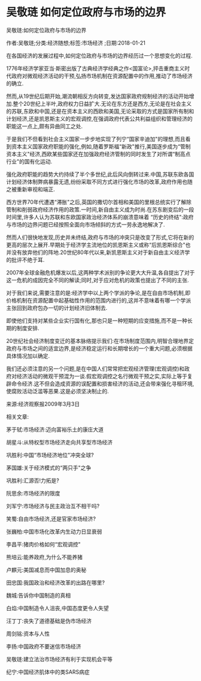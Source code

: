 # 吴敬琏  如何定位政府与市场的边界    
    
吴敬琏:如何定位政府与市场的边界    
作者:吴敬琏;分类:经济随想;标签:市场经济 ;日期:2018-01-21    
在各国经济的发展过程中,如何定位政府与市场的边界经历过一个思想变化的过程.    
1776年经济学家亚当·斯密出版了古典经济学经典之作<国富论>,抨击重商主义时代政府对微观经济活动的干预,弘扬市场机制在资源配置中的作用,推动了市场经济的确立.    
然而,从19世纪后期开始,潮流朝相反方向转变,发达国家政府规制经济的活动开始增加.整个20世纪上半叶,政府权力日益扩大.无论在东方还是西方,无论是在社会主义的苏联,东欧和中国,还是在资本主义的西欧和美国,无论采取的方式是国家所有制和计划经济,还是凯恩斯主义的宏观调控,在强调政府代表公共利益组织和管理经济的职能这一点上,颇有异曲同工之处.    
于是我们不但看到社会主义国家一步步地实现了列宁“国家辛迪加"的理想,而且看到资本主义国家政府职能的强化,例如,随着罗斯福“新政"推行,美国逐步成为“管制资本主义"经济,西欧某些国家还在加强政府经济管制的同时发生了对所谓“制高点行业"的国有化运动.    
强化政府职能的趋势大约持续了半个多世纪,此后风向倒转过来.中国,苏联东欧各国计划经济体制弊病暴露无遗,纷纷采取不同方式进行强化市场的改革,政府作用也随之被重新审视和端正.    
西方世界70年代遭遇“滞胀"之后,英国的撒切尔首相和美国的里根总统实行了解除管制和削弱政府经济作用的政策.一时间,新自由主义成为时尚.在苏东剧变后的一段时间里,许多人认为苏联和东欧国家政治经济体系的崩溃意味着 “历史的终结":政府与市场的边界问题已经按照全面向市场倾斜的方式一劳永逸地解决了.    
然而人们很快地发现,历史并未终结,政府与市场的冲突只是改变了形式,它将在新的更高的层次上展开.早期处于经济学主流地位的凯恩斯主义或称“后凯恩斯综合"也并没有放弃他们的阵地.20世纪80年代以来,新凯恩斯主义对于新自由主义经济学的批评不绝于耳.    
2007年全球金融危机爆发以后,这两种学术派别的争论更大大升温,各自提出了对于这一危机的成因完全不同的解读;同时,对于应对危机的政策也提出了不同的主张.    
对于我们来说,需要注意的是:经济学中以上两个学派的争论,是在自由市场机制,即价格机制在资源配置中起基础性作用的范围内进行的,这并不意味着有哪一个学派主张回到政府包办一切的计划经济旧体制去.    
即使他们支持对某些企业实行国有化,那也只是一种短期的应变措施,而不是一种长期的制度安排.    
20世纪社会经济制度变迁的基本脉络提示我们:在市场制度范围内,明智合理地界定政府与市场之间的适宜边界,是经济稳定运行和长期增长的一个重大问题,必须根据具体情况加以确定.    
我们还必须注意的另一个问题,是在中国人们常常把宏观经济管理(宏观调控)和政府对经济活动的微观干预混为一谈.假宏观调控之名行微观干预之实,实际上等于复辟命令经济.这不但会造成资源的误配置和损害经济的活动,还会带来强化寻租环境,使腐败活动泛滥等恶果.这是必须坚决制止的.    
来源:经济观察报2009年3月3日    
    
相关文章:    
茅于轼:市场经济:迈向富裕乐土的康庄大道    
胡星斗:从特权型市场经济走向共享型市场经济    
巩胜利:中国“市场经济地位"冲突全球?    
茅国雄:关于经济模式的“两只手"之争    
巩胜利:汇源否!力拓是?    
阮思余:市场经济的限度    
刘军宁:市场经济与民主政治互不相干吗?    
笑蜀:自由市场经济,还是官家市场经济?    
张巍柏:中国市场化改革内生动力日显衰弱    
李昌平:猪肉价格如何“宏观调控"    
熊培云:能养政府,为什么不能养猪    
卢麒元:美国减息而中国加息的奥秘    
田忠国:我国政治和经济改革的出路在哪里?    
魏城:告诉你中国制造的真相    
白焰:中国制造令人沮丧,中国态度更令人失望    
汪丁丁:丧失了道德基础是伪市场经济    
周剑铭:资本与人性    
李扬:中国政府不要迷信市场经济    
吴敬琏:建立法治市场经济有利于实现机会平等    
纪宁:中国经济肌体中的类SARS病症